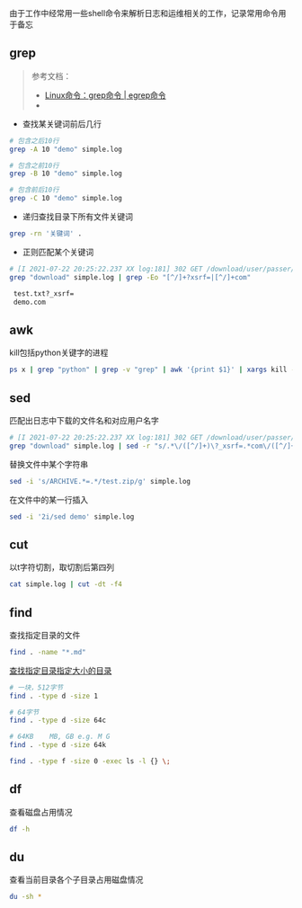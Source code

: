 由于工作中经常用一些shell命令来解析日志和运维相关的工作，记录常用命令用于备忘

## grep

> 参考文档：
> - [Linux命令：grep命令 | egrep命令](cnblogs.com/ysuwangqiang/p/11443785.html)
> - 

- 查找某关键词前后几行
```bash
# 包含之后10行
grep -A 10 "demo" simple.log

# 包含之前10行
grep -B 10 "demo" simple.log

# 包含前后10行
grep -C 10 "demo" simple.log
```

- 递归查找目录下所有文件关键词

```bash
grep -rn '关键词' .
```

- 正则匹配某个关键词

```bash
# [I 2021-07-22 20:25:22.237 XX log:181] 302 GET /download/user/passer/test.txt?_xsrf=13sja -> https://demo.com/passer/1DF9E2B3S6E4X8A2S0T8L5.txt 
grep "download" simple.log | grep -Eo "[^/]+?xsrf=|[^/]+com"

 test.txt?_xsrf=
 demo.com
```

## awk
kill包括python关键字的进程
```bash
ps x | grep "python" | grep -v "grep" | awk '{print $1}' | xargs kill -9
```

## sed

匹配出日志中下载的文件名和对应用户名字
```bash
# [I 2021-07-22 20:25:22.237 XX log:181] 302 GET /download/user/passer/test.txt?_xsrf=13sja -> https://demo.com/passer/1DF9E2B3S6E4X8A2S0T8L5.txt 
grep "download" simple.log | sed -r "s/.*\/([^/]+)\?_xsrf=.*com\/([^/]+)\/.*/\1,\2/"
```

替换文件中某个字符串
```bash
sed -i 's/ARCHIVE.*=.*/test.zip/g' simple.log
```

在文件中的某一行插入
```bash
sed -i '2i/sed demo' simple.log
```


## cut
以t字符切割，取切割后第四列
```bash
cat simple.log | cut -dt -f4
```

## find
查找指定目录的文件
```bash
find . -name "*.md"
```

[查找指定目录指定大小的目录](https://blog.csdn.net/weixin_33713707/article/details/85933224)

```bash
# 一块，512字节
find . -type d -size 1
```

```bash
# 64字节
find . -type d -size 64c
```

```bash
# 64KB    MB, GB e.g. M G
find . -type d -size 64k
```

```bash
find . -type f -size 0 -exec ls -l {} \;
```

## df

查看磁盘占用情况
```bash
df -h
```

## du

查看当前目录各个子目录占用磁盘情况

```bash
du -sh *
```


